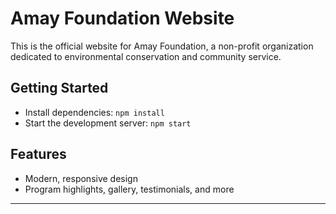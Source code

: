# Amay Foundation Website

This is the official website for Amay Foundation, a non-profit organization dedicated to environmental conservation and community service.

## Getting Started

- Install dependencies: `npm install`
- Start the development server: `npm start`

## Features
- Modern, responsive design
- Program highlights, gallery, testimonials, and more

---
